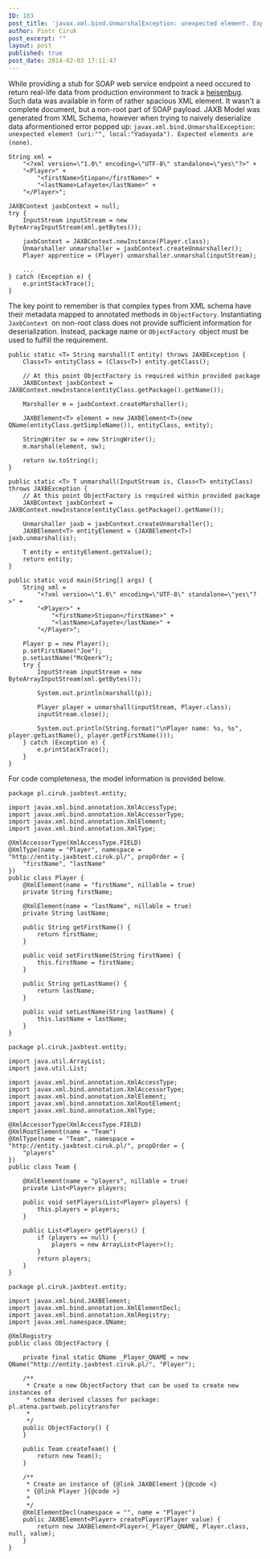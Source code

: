 ```yaml
---
ID: 183
post_title: 'javax.xml.bind.UnmarshalException: unexpected element. Expected elements are (none)'
author: Piotr Ciruk
post_excerpt: ""
layout: post
published: true
post_date: 2014-02-03 17:11:47
---
```

While providing a stub for SOAP web service endpoint a need occured to return real-life data from production environment to track a <a href="http://en.wikipedia.org/wiki/Heisenbug" target="_blank">heisenbug</a>.
Such data was available in form of rather spacious XML element. It wasn't a complete document, but a non-root part of SOAP payload.
JAXB Model was generated from XML Schema, however when trying to naively deserialize data aformentioned error popped up: `javax.xml.bind.UnmarshalException: unexpected element (uri:"", local:"Yadayada"). Expected elements are (none)`.

```
String xml =
    "<?xml version=\"1.0\" encoding=\"UTF-8\" standalone=\"yes\"?>" +
    "<Player>" +
        "<firstName>Stiopan</firstName>" +
        "<lastName>Lafayete</lastName>" +
    "</Player>";

JAXBContext jaxbContext = null;
try {
    InputStream inputStream = new ByteArrayInputStream(xml.getBytes());
   
    jaxbContext = JAXBContext.newInstance(Player.class);
    Unmarshaller unmarshaller = jaxbContext.createUnmarshaller();
    Player apprentice = (Player) unmarshaller.unmarshal(inputStream);
   
    ...
} catch (Exception e) {
    e.printStackTrace();
}
```

The key point to remember is that complex types from XML schema have their metadata mapped to annotated methods in `ObjectFactory`. Instantiating `JaxbContext `on non-root class does not provide sufficient information for deserialization.
Instead, package name or `ObjectFactory `object must be used to fulfill the requirement.

```
public static <T> String marshall(T entity) throws JAXBException {
    Class<T> entityClass = (Class<T>) entity.getClass();
   
    // At this point ObjectFactory is required within provided package
    JAXBContext jaxbContext = JAXBContext.newInstance(entityClass.getPackage().getName());
   
    Marshaller m = jaxbContext.createMarshaller();
   
    JAXBElement<T> element = new JAXBElement<T>(new QName(entityClass.getSimpleName()), entityClass, entity);
   
    StringWriter sw = new StringWriter();
    m.marshal(element, sw);
   
    return sw.toString();
}

public static <T> T unmarshall(InputStream is, Class<T> entityClass) throws JAXBException {
    // At this point ObjectFactory is required within provided package
    JAXBContext jaxbContext = JAXBContext.newInstance(entityClass.getPackage().getName());
   
    Unmarshaller jaxb = jaxbContext.createUnmarshaller();
    JAXBElement<T> entityElement = (JAXBElement<T>) jaxb.unmarshal(is);
   
    T entity = entityElement.getValue();
    return entity;
}

public static void main(String[] args) {
    String xml =
        "<?xml version=\"1.0\" encoding=\"UTF-8\" standalone=\"yes\"?>" +
        "<Player>" +
            "<firstName>Stiopan</firstName>" +
            "<lastName>Lafayete</lastName>" +
        "</Player>";
   
    Player p = new Player();
    p.setFirstName("Joe");
    p.setLastName("McQeerk");
    try {
        InputStream inputStream = new ByteArrayInputStream(xml.getBytes());
       
        System.out.println(marshall(p));
       
        Player player = unmarshall(inputStream, Player.class);
        inputStream.close();
       
        System.out.println(String.format("\nPlayer name: %s, %s", player.getLastName(), player.getFirstName()));
    } catch (Exception e) {
        e.printStackTrace();
    }
}
```

For code completeness, the model information is provided below.

```
package pl.ciruk.jaxbtest.entity;

import javax.xml.bind.annotation.XmlAccessType;
import javax.xml.bind.annotation.XmlAccessorType;
import javax.xml.bind.annotation.XmlElement;
import javax.xml.bind.annotation.XmlType;

@XmlAccessorType(XmlAccessType.FIELD)
@XmlType(name = "Player", namespace = "http://entity.jaxbtest.ciruk.pl/", propOrder = {
    "firstName", "lastName"
})
public class Player {
    @XmlElement(name = "firstName", nillable = true)
    private String firstName;

    @XmlElement(name = "lastName", nillable = true)
    private String lastName;

    public String getFirstName() {
        return firstName;
    }

    public void setFirstName(String firstName) {
        this.firstName = firstName;
    }

    public String getLastName() {
        return lastName;
    }

    public void setLastName(String lastName) {
        this.lastName = lastName;
    }
}
```

```
package pl.ciruk.jaxbtest.entity;

import java.util.ArrayList;
import java.util.List;

import javax.xml.bind.annotation.XmlAccessType;
import javax.xml.bind.annotation.XmlAccessorType;
import javax.xml.bind.annotation.XmlElement;
import javax.xml.bind.annotation.XmlRootElement;
import javax.xml.bind.annotation.XmlType;

@XmlAccessorType(XmlAccessType.FIELD)
@XmlRootElement(name = "Team")
@XmlType(name = "Team", namespace = "http://entity.jaxbtest.ciruk.pl/", propOrder = {
    "players"
})
public class Team {
   
    @XmlElement(name = "players", nillable = true)
    private List<Player> players;

    public void setPlayers(List<Player> players) {
        this.players = players;
    }

    public List<Player> getPlayers() {
        if (players == null) {
            players = new ArrayList<Player>();
        }
        return players;
    }
}
```

```
package pl.ciruk.jaxbtest.entity;

import javax.xml.bind.JAXBElement;
import javax.xml.bind.annotation.XmlElementDecl;
import javax.xml.bind.annotation.XmlRegistry;
import javax.xml.namespace.QName;

@XmlRegistry
public class ObjectFactory {

    private final static QName _Player_QNAME = new QName("http://entity.jaxbtest.ciruk.pl/", "Player");

    /**
     * Create a new ObjectFactory that can be used to create new instances of
     * schema derived classes for package: pl.atena.partweb.policytransfer
     *
     */
    public ObjectFactory() {
    }

    public Team createTeam() {
        return new Team();
    }

    /**
     * Create an instance of {@link JAXBElement }{@code <}
     * {@link Player }{@code >}
     *
     */
    @XmlElementDecl(namespace = "", name = "Player")
    public JAXBElement<Player> createPlayer(Player value) {
        return new JAXBElement<Player>(_Player_QNAME, Player.class, null, value);
    }
}
```